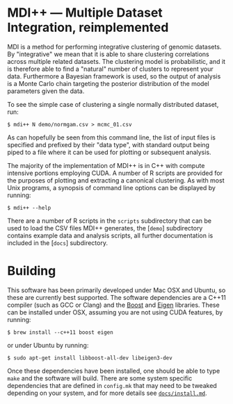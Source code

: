 # MDI++ — Multiple Dataset Integration, reimplemented #

MDI is a method for performing integrative clustering of genomic
datasets.  By "integrative" we mean that it is able to share
clustering correlations across multiple related datasets.  The
clustering model is probabilistic, and it is therefore able to find a
"natural" number of clusters to represent your data.  Furthermore a
Bayesian framework is used, so the output of analysis is a Monte Carlo
chain targeting the posterior distribution of the model parameters
given the data.

To see the simple case of clustering a single normally distributed
dataset, run:

    $ mdi++ N demo/normgam.csv > mcmc_01.csv

As can hopefully be seen from this command line, the list of input
files is specified and prefixed by their "data type", with standard
output being piped to a file where it can be used for plotting or
subsequent analysis.

The majority of the implementation of MDI++ is in C++ with compute
intensive portions employing CUDA.  A number of R scripts are provided
for the purposes of plotting and extracting a canonical clustering.
As with most Unix programs, a synopsis of command line options can be
displayed by running:

    $ mdi++ --help

There are a number of R scripts in the `scripts` subdirectory that can
be used to load the CSV files MDI++ generates, the [`demo`]
subdirectory contains example data and analysis scripts, all further
documentation is included in the [`docs`] subdirectory.

# Building #

This software has been primarily developed under Mac OSX and Ubuntu,
so these are currently best supported.  The software dependencies are
a C++11 compiler (such as GCC or Clang) and the [Boost] and [Eigen]
libraries.  These can be installed under OSX, assuming you are not
using CUDA features, by running:

    $ brew install --c++11 boost eigen

or under Ubuntu by running:

    $ sudo apt-get install libboost-all-dev libeigen3-dev

Once these dependencies have been installed, one should be able to
type `make` and the software will build. There are some system
specific dependencies that are defined in `config.mk` that may need to
be tweaked depending on your system, and for more details see
[`docs/install.md`][install].

[Boost]: http://www.boost.org/
[Eigen]: http://eigen.tuxfamily.org/
[install]: docs/install.md
